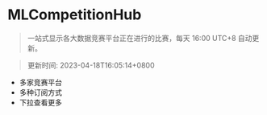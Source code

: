 # MLCompetitionHub

> 一站式显示各大数据竞赛平台正在进行的比赛，每天 16:00 UTC+8 自动更新。
  
> 更新时间: 2023-04-18T16:05:14+0800 

* 多家竞赛平台
* 多种订阅方式
* 下拉查看更多